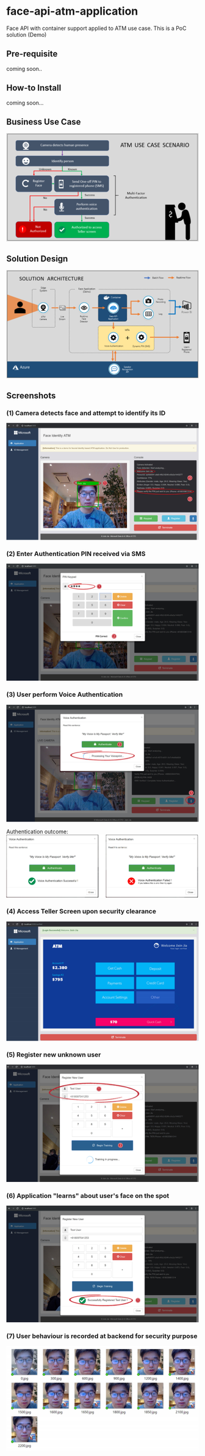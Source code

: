 # face-api-atm-application
Face API with container support applied to ATM use case. This is a PoC solution (Demo)

## Pre-requisite
coming soon..

## How-to Install
coming soon...

## Business Use Case
![Alt text](/screenshot/atm-use-case.png?raw=true "ATM Use Case")

## Solution Design
![Alt text](/screenshot/solution-arch.png?raw=true "Solution Architecture")

## Screenshots

### (1) Camera detects face and attempt to identify its ID
![Alt text](/screenshot/note1.jpg?raw=true)

### (2) Enter Authentication PIN received via SMS
![Alt text](/screenshot/note2.jpg?raw=true)

### (3) User perform Voice Authentication
![Alt text](/screenshot/note3.jpg?raw=true)

Authentication outcome:
![Alt text](/screenshot/voice_auth_outcome.png?raw=true)

### (4) Access Teller Screen upon security clearance
![Alt text](/screenshot/note4.jpg?raw=true)

### (5) Register new unknown user 
![Alt text](/screenshot/note5.jpg?raw=true)

### (6) Application "learns" about user's face on the spot
![Alt text](/screenshot/note6.jpg?raw=true)

### (7) User behaviour is recorded at backend for security purpose
![Alt text](/screenshot/face_recording.png?raw=true)
